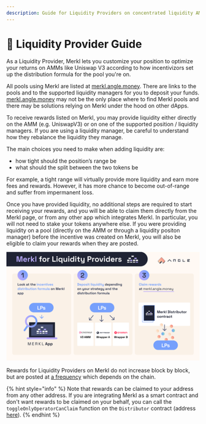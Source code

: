 ```yaml
---
description: Guide for Liquidity Providers on concentrated liquidity AMMs to enjoy Merkl
---
```


# 🌊 Liquidity Provider Guide

As a Liquidity Provider, Merkl lets you customize your position to optimize your returns on AMMs like Uniswap V3 according to how incentivizors set up the distribution formula for the pool you're on.

All pools using Merkl are listed at [merkl.angle.money](https://merkl.angle.money). There are links to the pools and to the supported liquidity managers for you to deposit your funds. [merkl.angle.money](https://merkl.angle.money) may not be the only place where to find Merkl pools and there may be solutions relying on Merkl under the hood on other dApps.

To receive rewards listed on Merkl, you may provide liquidity either directly on the AMM (e.g. UniswapV3) or on one of the supported position / liquidity managers. If you are using a liquidity manager, be careful to understand how they rebalance the liquidity they manage.

The main choices you need to make when adding liquidity are:

- how tight should the position’s range be
- what should the split between the two tokens be

For example, a tight range will virtually provide more liquidity and earn more fees and rewards. However, it has more chance to become out-of-range and suffer from impermanent loss.

Once you have provided liquidity, no additional steps are required to start receiving your rewards, and you will be able to claim them directly from the Merkl page, or from any other app which integrates Merkl. In particular, you will not need to stake your tokens anywhere else.
If you were providing liquidity on a pool (directly on the AMM or through a liquidity positon manager) before the incentive was created on Merkl, you will also be eligible to claim your rewards when they are posted.

![Merkl Script](/.gitbook/assets/docs-merkl-for-lps.png)

Rewards for Liquidity Providers on Merkl do not increase block by block, but are posted at [a frequency](./helpers.md#🔗-live-amms-and-chains) which depends on the chain.

{% hint style="info" %}
Note that rewards can be claimed to your address from any other address. If you are integrating Merkl as a smart contract and don't want rewards to be claimed on your behalf, you can call the `toggleOnlyOperatorCanClaim` function on the `Distributor` contract (address [here](./helpers.md#🧑‍💻-smart-contracts)).
{% endhint %}
